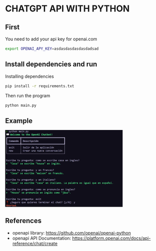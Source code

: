 # CHATGPT API WITH PYTHON

## First
You need to add your api key for openai.com
```bash
export OPENAI_APY_KEY=asdasdasdasdasdadsad
```

## Install dependencies and run

Installing dependencies
```bash
pip install -r requirements.txt
```

Then run the program
```bash
python main.py
```

## Example

<img src="docs/example_spanish.png" alt="Example of the terminal prmopt" width="75%" title="Terminal example">


## References

- openapi library: https://github.com/openai/openai-python
- openapi API Documentation: https://platform.openai.com/docs/api-reference/chat/create 